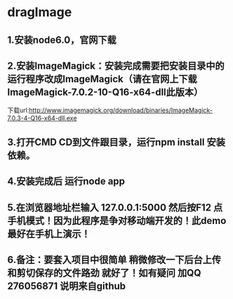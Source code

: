 # dragImage
## 1.安装node6.0，官网下载
## 2.安装ImageMagick：安装完成需要把安装目录中的运行程序改成ImageMagick（请在官网上下载ImageMagick-7.0.2-10-Q16-x64-dll此版本）
下载url:http://www.imagemagick.org/download/binaries/ImageMagick-7.0.3-4-Q16-x64-dll.exe
## 3.打开CMD CD到文件跟目录，运行npm install 安装依赖。
## 4.安装完成后 运行node app
## 5.在浏览器地址栏输入 127.0.0.1:5000 然后按F12 点手机模式！因为此程序是争对移动端开发的！此demo最好在手机上演示！
## 6.备注：要套入项目中很简单 稍微修改一下后台上传和剪切保存的文件路劲 就好了！如有疑问 加QQ 276056871 说明来自github
